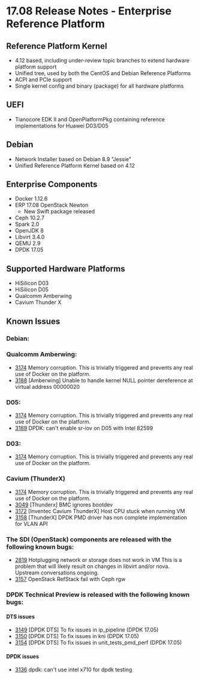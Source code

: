 # 17.08 Release Notes - Enterprise Reference Platform

## Reference Platform Kernel

- 4.12 based, including under-review topic branches to extend hardware platform support
- Unified tree, used by both the CentOS and Debian Reference Platforms
- ACPI and PCIe support
- Single kernel config and binary (package) for all hardware platforms

## UEFI

- Tianocore EDK II and OpenPlatformPkg containing reference implementations for Huawei D03/D05

## Debian

- Network Installer based on Debian 8.9 "Jessie"
- Unified Reference Platform Kernel based on 4.12

## Enterprise Components
- Docker 1.12.6
- ERP 17.08 OpenStack Newton
  - New Swift package released
- Ceph 10.2.7
- Spark 2.0
- OpenJDK 8
- Libvirt 3.4.0
- QEMU 2.9
- DPDK 17.05

## Supported Hardware Platforms

- HiSilicon D03
- HiSilicon D05
- Qualcomm Amberwing
- Cavium Thunder X

## Known Issues

### Debian:

### Qualcomm Amberwing:
- [3174](https://bugs.linaro.org/show_bug.cgi?id=3174) Memory corruption.
  This is trivially triggered and prevents any real use of Docker on the platform.
- [3188](https://bugs.linaro.org/show_bug.cgi?id=3188) [Amberwing] Unable to handle kernel NULL pointer dereference at virtual address 00000020
### D05:

- [3174](https://bugs.linaro.org/show_bug.cgi?id=3174) Memory corruption.
  This is trivially triggered and prevents any real use of Docker on the platform.
- [3169](https://bugs.linaro.org/show_bug.cgi?id=3169) DPDK: can't enable sr-iov on D05 with Intel 82599

### D03:
- [3174](https://bugs.linaro.org/show_bug.cgi?id=3174) Memory corruption.
  This is trivially triggered and prevents any real use of Docker on the platform.

### Cavium (ThunderX)
- [3174](https://bugs.linaro.org/show_bug.cgi?id=3174) Memory corruption.
  This is trivially triggered and prevents any real use of Docker on the platform.
- [3049](https://bugs.linaro.org/show_bug.cgi?id=3049) [Thunderx] BMC ignores bootdev
- [3172](https://bugs.linaro.org/show_bug.cgi?id=3172) [Inventec Cavium ThunderX] Host CPU stuck when running VM
- [3158](https://bugs.linaro.org/show_bug.cgi?id=3158) [ThunderX] DPDK PMD driver has non complete implementation for VLAN API

### The SDI (OpenStack) components are released with the following known bugs:

- [2819](https://bugs.linaro.org/show_bug.cgi?id=2819) Hotplugging network or storage does not work in VM
  This is a problem that will likely result on changes in libvirt and/or nova. Upstream conversations ongoing.
- [3157](https://bugs.linaro.org/show_bug.cgi?id=3157) OpenStack RefStack fail with Ceph rgw

### DPDK Technical Preview is released with the following known bugs:

#### DTS issues

- [3149](https://bugs.linaro.org/show_bug.cgi?id=3149) [DPDK DTS] To fix issues in ip_pipeline (DPDK 17.05)
- [3150](https://bugs.linaro.org/show_bug.cgi?id=3150) [DPDK DTS] To fix issues in kni (DPDK 17.05)
- [3154](https://bugs.linaro.org/show_bug.cgi?id=3154) [DPDK DTS] To fix issues in unit_tests_pmd_perf (DPDK 17.05)

#### DPDK issues

- [3136](https://bugs.linaro.org/show_bug.cgi?id=3136) dpdk: can't use intel x710 for dpdk testing



